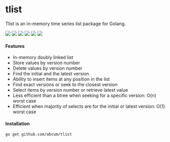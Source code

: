 # tlist

Tlist is an in-memory time series list package for Golang.

[![](https://img.shields.io/circleci/token/2dc3aeee87f95b35fb9229f88dce56f01e6b4159/project/abcum/tlist/master.svg?style=flat-square)](https://circleci.com/gh/abcum/tlist) [![](https://img.shields.io/badge/status-alpha-ff00bb.svg?style=flat-square)](https://github.com/abcum/tlist) [![](https://img.shields.io/badge/godoc-reference-blue.svg?style=flat-square)](https://godoc.org/github.com/abcum/tlist) [![](https://goreportcard.com/badge/github.com/abcum/tlist?style=flat-square)](https://goreportcard.com/report/github.com/abcum/tlist) [![](https://img.shields.io/coveralls/abcum/tlist/master.svg?style=flat-square)](https://coveralls.io/github/abcum/tlist?branch=master) [![](https://img.shields.io/badge/license-Apache_License_2.0-00bfff.svg?style=flat-square)](https://github.com/abcum/tlist) 

#### Features

- In-memory doubly linked list
- Store values by version number
- Delete values by version number
- Find the initial and the latest version
- Ability to insert items at any position in the list
- Find exact versions or seek to the closest version
- Select items by version number or retrieve latest value
- Less efficient than a btree when seeking for a specific version: O(n) worst case
- Efficient when majority of selects are for the initial or latest version: O(1) worst case

#### Installation

```bash
go get github.com/abcum/tlist
```
